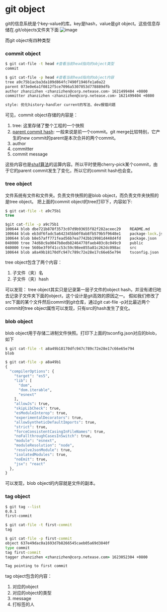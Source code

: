 # git object
git的信息系统是个key-value的库。key是hash，value是git object。这些信息存储在.git/objects文件夹下面
![image](https://github.com/zhanzizhen/my-blog/assets/22932241/775fe8a3-4b09-45ec-93f2-848a462f1d31)


而git object有四种类型

### commit object

```bash
$ git cat-file -t head #查看当前head指向的object类型
commit

$ git cat-file -p head #查看当前head指向的object内容
tree a9c75b1acba3da109d864fc7490f1946fe1a0a22
parent 073e0e6a1f0812f5ce7096a5307053d778889dfb
author zhanzizhen <zhanzizhen@corp.netease.com> 1621499404 +0800
committer zhanzizhen <zhanzizhen@corp.netease.com> 1621499404 +0800

style: 优化history-handler current的写法、dev报错问题
```

可见，commit object存储的内容是：
1. tree: 这里存储了整个工程的一个快照
2. [parent commit hash](https://stackoverflow.com/a/38239664/12403890): 一般来说是前一个commit。git merge比较特别，它产生的new commit的parent是本次合并的两个commit。
3.  author
4.  committer
5.  commit message

这些内容也是[sha1算法](https://gist.github.com/masak/2415865)的运算内容。所以平时使用cherry-pick某个commit，由于它的parent commit发生了变化，所以它的commit hash也会变。


### tree object
文件系统有文件和文件夹。负责文件快照的是blob object，而负责文件夹快照的是tree object。
把上面的commit object的tree打印下，内容如下:

 ```cmd
$ git cat-file -t a9c75b1
tree

$git cat-file -p a9c75b1
100644 blob dbe721b878f3573c07d9b93655f82f282aceec29    README.md
100644 blob eb3df6fadc5a642345bb0f0ab8fb579b5f9648e1    package-lock.json
100644 blob b8e57aff771fead56b7ea7742bb19981d448d4fd    package.json
040000 tree 74d68c9a9047b8edb82464778faeb403c8c049c9    public
040000 tree 560be3f9f41cc53c59c98ee855a81c262dc098ac    src
100644 blob a8a49b18170dfc947c789c72e28e17c66e65e794    tsconfig.json
```

tree object包含了两个内容：
1. 子文件（夹）名
2. 子文件（夹）hash

可以发现：
tree object其实只是记录第一层子文件的object hash，并没有递归地去记录子文件夹下面的object，这个设计是git高效的原因之一。
假如我们修改了src下面的某个文件然后commit到git仓库，通过git cat-file -p对比最近两个commit的tree object属性可以发现，只有src的hash发生了变化。

### blob object
blob object用于存储二进制文件快照。打印下上面的tsconfig.json对应的blob，如下
```cmd
$ git cat-file -t a8a49b18170dfc947c789c72e28e17c66e65e794
blob

$ git cat-file -p a8a49b1
{
  "compilerOptions": {
    "target": "es5",
    "lib": [
      "dom",
      "dom.iterable",
      "esnext"
    ],
    "allowJs": true,
    "skipLibCheck": true,
    "esModuleInterop": true,
    "experimentalDecorators": true,
    "allowSyntheticDefaultImports": true,
    "strict": true,
    "forceConsistentCasingInFileNames": true,
    "noFallthroughCasesInSwitch": true,
    "module": "esnext",
    "moduleResolution": "node",
    "resolveJsonModule": true,
    "isolatedModules": true,
    "noEmit": true,
    "jsx": "react"
  },
}
```

可以发现，blob object的内容就是文件的副本。

### tag object
```cmd
$ git tag --list
0.0.1
first-commit

$ git cat-file -t first-commit
tag

$ git cat-file -p first-commit
object 637e49dac0a1693d7b8266545caeb05a69d3840f
type commit
tag first-commit
tagger zhanzizhen <zhanzizhen@corp.netease.com> 1623052304 +0800

Tag pointing to first commit
```

tag object包含的内容：
1. 对应的object
2. 对应的object的类型
3. message
4. 打标签的人
